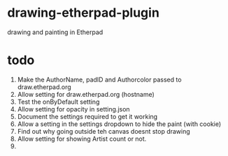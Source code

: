 drawing-etherpad-plugin
======================

drawing and painting in Etherpad

todo
====

1. Make the AuthorName, padID and Authorcolor passed to draw.etherpad.org
2. Allow setting for draw.etherpad.org (hostname)
3. Test the onByDefault setting
4. Allow setting for opacity in setting.json
5. Document the settings required to get it working
6. Allow a setting in the settings dropdown to hide the paint (with cookie)
7. Find out why going outside teh canvas doesnt stop drawing
8. Allow setting for showing Artist count or not.
9. 
